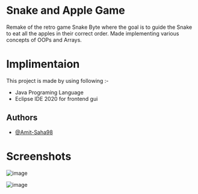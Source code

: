 # Snake and Apple Game

Remake of the retro game Snake Byte where the goal is to guide the Snake to eat all the apples in their correct
order. Made implementing various concepts of OOPs and Arrays.


# Implimentaion
This project is made by using following :-

* Java Programing Language
* Eclipse IDE 2020 for frontend gui

## Authors

- [@Amit-Saha98](https://github.com/Amit-Saha98)

# Screenshots

![image](https://user-images.githubusercontent.com/114154372/191751866-36e2d1f4-e649-4520-898e-b6c2f141ce44.png)


![image](https://user-images.githubusercontent.com/114154372/191751172-13dfe5b9-20bd-44ee-8998-48820b2e32f9.png)


